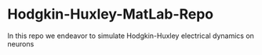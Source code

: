 # Hodgkin-Huxley-MatLab-Repo
In this repo we endeavor to simulate Hodgkin-Huxley electrical dynamics on neurons
